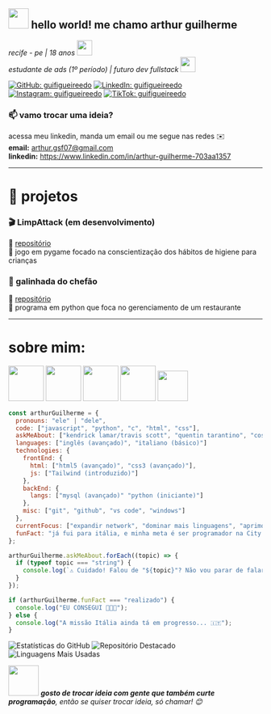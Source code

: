 <h2><img src="https://emojis.slackmojis.com/emojis/images/1687434009/66750/nerd_cat.png?1687434009" width="40"/> hello world! me chamo arthur guilherme</h2>
<!-- <img align='right' src="https://media.giphy.com/media/M9gbBd9nbDrOTu1Mqx/giphy.gif" width="230"> -->
<p><em>recife - pe | 18 anos <img src="https://emojis.slackmojis.com/emojis/images/1643517236/32742/umbreon.gif?1643517236" width="30"> 
</em><br><em>estudante de ads (1º período) | futuro dev fullstack <img src="https://emojis.slackmojis.com/emojis/images/1643515705/17301/computer.gif?1643515705" width="30"> 
</em></p>

[![GitHub: guifigueireedo](https://img.shields.io/badge/GitHub-100000?style=flat-square&logo=github&logoColor=white)](https://github.com/guifigueireedo)
[![LinkedIn: guifigueireedo](https://img.shields.io/badge/LinkedIn-0A66C2?style=flat-square&logo=linkedin&logoColor=white)](https://www.linkedin.com/in/arthur-guilherme-703aa1357)
[![Instagram: guifigueireedo](https://img.shields.io/badge/Instagram-E4405F?style=flat-square&logo=instagram&logoColor=white)](https://instagram.com/guifigueireedo)
[![TikTok: guifigueireedo](https://img.shields.io/badge/TikTok-010101?style=flat-square&logo=tiktok&logoColor=white)](https://www.tiktok.com/@art.dev0)
<!-- [![Site Pessoal](https://img.shields.io/badge/Site-Pessoal-46a2f1.svg?&style=flat-square&logo=Google-Chrome&logoColor=white)](https://seusite.com) -->

### 📫 vamo trocar uma ideia?

acessa meu linkedin, manda um email ou me segue nas redes ✉️  
**email:** arthur.gsf07@gmail.com  
**linkedin:** https://www.linkedin.com/in/arthur-guilherme-703aa1357

---

# 🧩 projetos

### 🎬 LimpAttack (em desenvolvimento)
🔗 [repositório](https://github.com/guifigueireedo/limpattack)  
📝 jogo em pygame focado na conscientização dos hábitos de higiene para crianças

### 🧠 galinhada do chefão
🔗 [repositório](https://github.com/guifigueireedo/galinhada-do-chefao)  
📝 programa em python que foca no gerenciamento de um restaurante

---

# sobre mim:
<img src="https://emojis.slackmojis.com/emojis/images/1643778704/51863/movie.gif?1643778704" width="70"> <img src="https://emojis.slackmojis.com/emojis/images/1739312288/114264/kendrick-say-drake.gif?1739312288" width="70"> <img src="https://emojis.slackmojis.com/emojis/images/1643515847/18624/lift_weights.gif?1643515847" width="70"> <img src="https://emojis.slackmojis.com/emojis/images/1643509984/45564/inter.png?1643509984" width="70"> <img src="https://emojis.slackmojis.com/emojis/images/1722597389/95624/sport-club-recife.png?1722597389" width="60">

```javascript
const arthurGuilherme = {
  pronouns: "ele" | "dele",
  code: ["javascript", "python", "c", "html", "css"],
  askMeAbout: ["kendrick lamar/travis scott", "quentin tarantino", "costas e bíceps", "sport recife e internazionale milano"],
  languages: ["inglês (avançado)", "italiano (básico)"]
  technologies: {
    frontEnd: {
      html: ["html5 (avançado)", "css3 (avançado)"],
      js: ["Tailwind (introduzido)"]
    },
    backEnd: {
      langs: ["mysql (avançado)" "python (iniciante)"]
    },
    misc: ["git", "github", "vs code", "windows"]
  },
  currentFocus: ["expandir network", "dominar mais linguagens", "aprimorar lógica de pro"],
  funFact: "já fui para itália, e minha meta é ser programador na City Life"
};

arthurGuilherme.askMeAbout.forEach((topic) => {
  if (typeof topic === "string") {
    console.log(`⚠️ Cuidado! Falou de "${topic}"? Não vou parar de falar! 🎤`);
  }
});

if (arthurGuilherme.funFact === "realizado") {
  console.log("EU CONSEGUI 👏👏👏");
} else {
  console.log("A missão Itália ainda tá em progresso... 🇮🇹");
}
```

![Estatísticas do GitHub](https://github-readme-stats.vercel.app/api?username=guifigueireedo&show_icons=true&theme=dracula)
![Repositório Destacado](https://github-readme-stats.vercel.app/api/pin/?username=guifigueireedo&repo=limpattack&theme=dracula)
![Linguagens Mais Usadas](https://github-readme-stats.vercel.app/api/top-langs/?username=guifigueireedo&layout=compact&theme=dracula)

<img src="https://emojis.slackmojis.com/emojis/images/1720680363/94596/cat-high-five.gif?1720680363" width="60"> <em><b>gosto de trocar ideia com gente que também curte programação</b>, então se quiser trocar ideia, só chamar! 😊</em>
